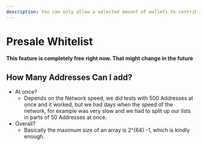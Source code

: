 ```yaml
---
description: You can only allow a selected amount of wallets to contribute to your presale.
---
```


# Presale Whitelist

#### This feature is completely free right now. That might change in the future

## How Many Addresses **Can I add**?

* At once? 
  * Depends on the Network speed, we did tests with 500 Addresses at once and it worked, but we had days when the speed of the network, for example was very slow and we had to split up our lists in parts of 50 Addresses at once.  
* Overall?
  * Basically the maximum size of an array is 2^\(64\) -1, which is kindly enough. 



